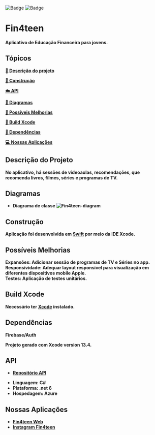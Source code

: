 ![Badge](https://img.shields.io/badge/Swift-FA7343?style=for-the-badge&logo=swift&logoColor=white) ![Badge](https://img.shields.io/badge/iOS-000000?style=for-the-badge&logo=Apple&logoColor=white)

# Fin4teen

<b>Aplicativo de Educação Financeira para jovens.<br>

## Tópicos 

 [:book: Descrição do projeto](#descrição-do-projeto)
 
 [:wrench: Construção](#construção)
 
 [:cloud: API](#api)
 
 [:page_facing_up: Diagramas](#diagramas)
 
 [:gem: Possíveis Melhorias](#possíveis-melhorias)
 
 [:hammer: Build Xcode](#build-xcode)
 
 [:open_file_folder: Dependências](#dependências)

 [:computer: Nossas Aplicações](#nossas-aplicações)

## Descrição do Projeto
<b>No aplicativo, há sessões de videoaulas, recomendações, que recomenda livros, filmes, séries e programas de TV. <br>

## Diagramas

- Diagrama de classe
![Fin4teen-diagram](https://user-images.githubusercontent.com/65302846/204023430-ef13fb3f-97dd-488a-8689-fc426478854f.png)

## Construção
Aplicação foi desenvolvida em [Swift](https://www.apple.com/br/swift/) por meio da IDE Xcode.

## Possíveis Melhorias
<b>Expansões</b>: Adicionar sessão de programas de TV e Séries no app.<br>
<b>Responsividade</b>: Adequar layout responsivel para visualização em diferentes dispositivos mobile Apple.<br>
<b>Testes</b>: Aplicação de testes unitários.

## Build Xcode
Necessário ter [Xcode](https://developer.apple.com/xcode/) instalado.

## Dependências
<b>Firebase/Auth<br>
 
Projeto gerado com Xcode version 13.4.
 
## API
* [Repositório API](https://github.com/AlyssonAguiar/Fin4TeenAPI)
- Linguagem: C#
- Plataforma: .net 6
- Hospedagem: Azure

## Nossas Aplicações
* [Fin4teen Web](https://leojportes.github.io/Fin4teenWeb/)
* [Instagram Fin4teen](https://www.instagram.com/fin4teenapp/)
